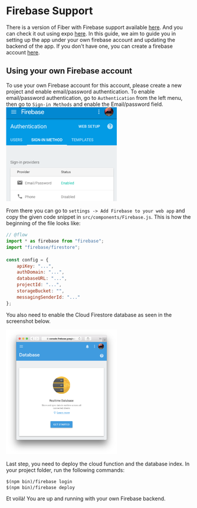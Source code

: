 # Firebase Support

There is a version of Fiber with Firebase support available [here](https://react-native.shop/#fiber).
And you can check it out using expo [here](https://expo.io/@wcandillon/react-native-fiber-firebase).
In this guide, we aim to guide you in setting up the app under your own firebase account and updating the backend of the app.
If you don't have one, you can create a firebase account [here](https://console.firebase.google.com).

## Using your own Firebase account

To use your own Firebase account for this account, please create a new project and enable email/password authentication.
To enable email/password authentication, go to `Authentication` from the left menu, then go to `Sign-in Methods` and enable the Email/password field.
<img src="images/firebase/enable-email-notifications.png" width="300" />

From there you can go to `settings -> Add Firebase to your web app` and copy the given code snippet in `src/components/Firebase.js`.
This is how the beginning of the file looks like:

```js
// @flow
import * as firebase from "firebase";
import "firebase/firestore";

const config = {
    apiKey: "...",
    authDomain: "...",
    databaseURL: "...",
    projectId: "...",
    storageBucket: "",
    messagingSenderId: "..."
};
```

You also need to enable the Cloud Firestore database as seen in the screenshot below.

<img src="images/firebase/enable-cloud-firestore.png" width="300" />

Last step, you need to deploy the cloud function and the database index. In your project folder, run the following commands:

```
$(npm bin)/firebase login
$(npm bin)/firebase deploy
```

Et voilà! You are up and running with your own Firebase backend.
